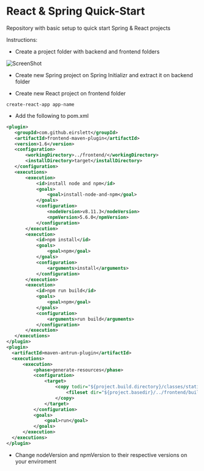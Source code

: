 # React & Spring Quick-Start

Repository with basic setup to quick start Spring & React projects

Instructions:

- Create a project folder with backend and frontend folders

![ScreenShot](https://user-images.githubusercontent.com/50384743/99128817-a1ad5b80-25ea-11eb-9a84-8ddc5f3bf70f.png)

- Create new Spring project on Spring Initializr and extract it on backend folder

- Create new React project on frontend folder

```
create-react-app app-name
```

- Add the following to pom.xml
```xml
<plugin>
   <groupId>com.github.eirslett</groupId>
   <artifactId>frontend-maven-plugin</artifactId>
   <version>1.6</version>
   <configuration>
       <workingDirectory>../frontend/</workingDirectory>
       <installDirectory>target</installDirectory>
   </configuration>
   <executions>
       <execution>
           <id>install node and npm</id>
           <goals>
               <goal>install-node-and-npm</goal>
           </goals>
           <configuration>
               <nodeVersion>v8.11.3</nodeVersion>
               <npmVersion>5.6.0</npmVersion>
           </configuration>
       </execution>
       <execution>
           <id>npm install</id>
           <goals>
               <goal>npm</goal>
           </goals>
           <configuration>
               <arguments>install</arguments>
           </configuration>
       </execution>
       <execution>
           <id>npm run build</id>
           <goals>
               <goal>npm</goal>
           </goals>
           <configuration>
               <arguments>run build</arguments>
           </configuration>
       </execution>
   </executions>
</plugin>
<plugin>
  <artifactId>maven-antrun-plugin</artifactId>
  <executions>
      <execution>
          <phase>generate-resources</phase>
          <configuration>
              <target>
                  <copy todir="${project.build.directory}/classes/static">
                      <fileset dir="${project.basedir}/../frontend/build" />
                  </copy>
              </target>
          </configuration>
          <goals>
              <goal>run</goal>
          </goals>
      </execution>
  </executions>
</plugin>
```
- Change nodeVersion and npmVersion to their respective versions on your enviroment
